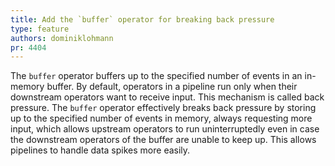 ```yaml
---
title: Add the `buffer` operator for breaking back pressure
type: feature
authors: dominiklohmann
pr: 4404
---
```


The `buffer` operator buffers up to the specified number of events in an
in-memory buffer. By default, operators in a pipeline run only when their
downstream operators want to receive input. This mechanism is called back
pressure. The `buffer` operator effectively breaks back pressure by storing up
to the specified number of events in memory, always requesting more input, which
allows upstream operators to run uninterruptedly even in case the downstream
operators of the buffer are unable to keep up. This allows pipelines to handle
data spikes more easily.
